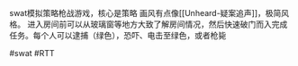 swat模拟策略枪战游戏，核心是策略
画风有点像[[Unheard-疑案追声]]，极简风格。
进入房间前可以从玻璃窗等地方大致了解房间情况，然后快速破门而入完成任务。每个人可以逮捕（绿色），恐吓、电击至绿色，或者枪毙

#swat  #RTT